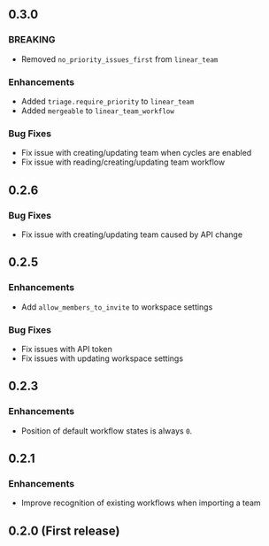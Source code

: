 ## 0.3.0

### BREAKING
* Removed `no_priority_issues_first` from `linear_team`

### Enhancements
* Added `triage.require_priority` to `linear_team`
* Added `mergeable` to `linear_team_workflow`

### Bug Fixes
* Fix issue with creating/updating team when cycles are enabled
* Fix issue with reading/creating/updating team workflow

## 0.2.6

### Bug Fixes
* Fix issue with creating/updating team caused by API change

## 0.2.5

### Enhancements
* Add `allow_members_to_invite` to workspace settings

### Bug Fixes
* Fix issues with API token
* Fix issues with updating workspace settings

## 0.2.3

### Enhancements
* Position of default workflow states is always `0`.

## 0.2.1

### Enhancements
* Improve recognition of existing workflows when importing a team

## 0.2.0 (First release)
